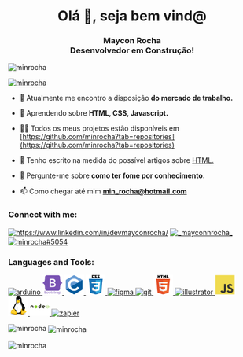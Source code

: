 <h1 align="center">Olá 👋, seja bem vind@</h1>
<h3 align="center">Maycon Rocha <br> Desenvolvedor em Construção!</h3>

<p align="left"> <img src="https://komarev.com/ghpvc/?username=minrocha&label=Profile%20views&color=0e75b6&style=flat" alt="minrocha" /> </p>

<p align="left"> <a href="https://github.com/ryo-ma/github-profile-trophy"><img src="https://github-profile-trophy.vercel.app/?username=minrocha" alt="minrocha" /></a> </p>

- 🔭 Atualmente me encontro a disposição **do mercado de trabalho.**

- 🌱 Aprendendo sobre **HTML, CSS, Javascript.**

- 👨‍💻 Todos os meus projetos estão disponíveis em [https://github.com/minrocha?tab=repositories](https://github.com/minrocha?tab=repositories)

- 📝 Tenho escrito na medida do possível artigos sobre [HTML.](HTML.)

- 💬 Pergunte-me sobre **como ter fome por conhecimento.**

- 📫 Como chegar até mim **min_rocha@hotmail.com**

<h3 align="left">Connect with me:</h3>
<p align="left">
<a href="https://linkedin.com/in/https://www.linkedin.com/in/devmayconrocha/" target="blank"><img align="center" src="https://raw.githubusercontent.com/rahuldkjain/github-profile-readme-generator/master/src/images/icons/Social/linked-in-alt.svg" alt="https://www.linkedin.com/in/devmayconrocha/" height="30" width="40" /></a>
<a href="https://instagram.com/_mayconnrocha_" target="blank"><img align="center" src="https://raw.githubusercontent.com/rahuldkjain/github-profile-readme-generator/master/src/images/icons/Social/instagram.svg" alt="_mayconnrocha_" height="30" width="40" /></a>
<a href="https://discord.gg/minrocha#5054" target="blank"><img align="center" src="https://raw.githubusercontent.com/rahuldkjain/github-profile-readme-generator/master/src/images/icons/Social/discord.svg" alt="minrocha#5054" height="30" width="40" /></a>
</p>

<h3 align="left">Languages and Tools:</h3>
<p align="left"> <a href="https://www.arduino.cc/" target="_blank" rel="noreferrer"> <img src="https://cdn.worldvectorlogo.com/logos/arduino-1.svg" alt="arduino" width="40" height="40"/> </a> <a href="https://getbootstrap.com" target="_blank" rel="noreferrer"> <img src="https://raw.githubusercontent.com/devicons/devicon/master/icons/bootstrap/bootstrap-plain-wordmark.svg" alt="bootstrap" width="40" height="40"/> </a> <a href="https://www.cprogramming.com/" target="_blank" rel="noreferrer"> <img src="https://raw.githubusercontent.com/devicons/devicon/master/icons/c/c-original.svg" alt="c" width="40" height="40"/> </a> <a href="https://www.w3schools.com/css/" target="_blank" rel="noreferrer"> <img src="https://raw.githubusercontent.com/devicons/devicon/master/icons/css3/css3-original-wordmark.svg" alt="css3" width="40" height="40"/> </a> <a href="https://www.figma.com/" target="_blank" rel="noreferrer"> <img src="https://www.vectorlogo.zone/logos/figma/figma-icon.svg" alt="figma" width="40" height="40"/> </a> <a href="https://git-scm.com/" target="_blank" rel="noreferrer"> <img src="https://www.vectorlogo.zone/logos/git-scm/git-scm-icon.svg" alt="git" width="40" height="40"/> </a> <a href="https://www.w3.org/html/" target="_blank" rel="noreferrer"> <img src="https://raw.githubusercontent.com/devicons/devicon/master/icons/html5/html5-original-wordmark.svg" alt="html5" width="40" height="40"/> </a> <a href="https://www.adobe.com/in/products/illustrator.html" target="_blank" rel="noreferrer"> <img src="https://www.vectorlogo.zone/logos/adobe_illustrator/adobe_illustrator-icon.svg" alt="illustrator" width="40" height="40"/> </a> <a href="https://developer.mozilla.org/en-US/docs/Web/JavaScript" target="_blank" rel="noreferrer"> <img src="https://raw.githubusercontent.com/devicons/devicon/master/icons/javascript/javascript-original.svg" alt="javascript" width="40" height="40"/> </a> <a href="https://www.linux.org/" target="_blank" rel="noreferrer"> <img src="https://raw.githubusercontent.com/devicons/devicon/master/icons/linux/linux-original.svg" alt="linux" width="40" height="40"/> </a> <a href="https://nodejs.org" target="_blank" rel="noreferrer"> <img src="https://raw.githubusercontent.com/devicons/devicon/master/icons/nodejs/nodejs-original-wordmark.svg" alt="nodejs" width="40" height="40"/> </a> <a href="https://zapier.com" target="_blank" rel="noreferrer"> <img src="https://www.vectorlogo.zone/logos/zapier/zapier-icon.svg" alt="zapier" width="40" height="40"/> </a> </p>

<p><img align="left" src="https://github-readme-stats.vercel.app/api/top-langs?username=minrocha&show_icons=true&locale=en&layout=compact" alt="minrocha" /></p>

<p>&nbsp;<img align="center" src="https://github-readme-stats.vercel.app/api?username=minrocha&show_icons=true&locale=en" alt="minrocha" /></p>

<p><img align="center" src="https://github-readme-streak-stats.herokuapp.com/?user=minrocha&" alt="minrocha" /></p>


<!---
minrocha/minrocha is a ✨ special ✨ repository because its `README.md` (this file) appears on your GitHub profile.
You can click the Preview link to take a look at your changes.
--->
